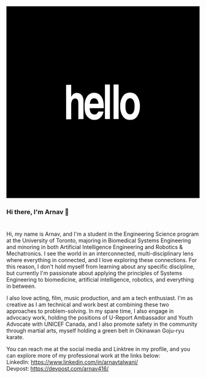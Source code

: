 <img src="https://github.com/ARNAVTALWANI/ARNAVTALWANI/blob/main/image_processing20210925-7245-n44xon.gif" width="1000" height="500"/>

### Hi there, I'm Arnav 👋

<!-- <img src="https://github.com/ARNAVTALWANI/ARNAVTALWANI/blob/main/programming-ezgif.com-added-text.gif" width="1000" height=""/> -->

#

Hi, my name is Arnav, and I'm a student in the Engineering Science program at the University of Toronto, majoring in Biomedical Systems Engineering and minoring in both Artificial Intelligence Engineering and Robotics & Mechatronics. I see the world in an interconnected, multi-disciplinary lens where everything in connected, and I love exploring these connections. For this reason, I don't hold myself from learning about any specific discipline, but currently I'm passionate about applying the principles of Systems Engineering to biomedicine, artificial intelligence, robotics, and everything in between. 

I also love acting, film, music production, and am a tech enthusiast. I'm as creative as I am technical and work best at combining these two approaches to problem-solving. In my spare time, I also engage in advocacy work, holding the positions of U-Report Ambassador and Youth Advocate with UNICEF Canada, and I also promote safety in the community through martial arts, myself holding a green belt in Okinawan Goju-ryu karate.

You can reach me at the social media and Linktree in my profile, and you can explore more of my professional work at the links below:  
LinkedIn: https://www.linkedin.com/in/arnavtalwani/  
Devpost: https://devpost.com/arnav416/

<!--
**ARNAVTALWANI/ARNAVTALWANI** is a ✨ _special_ ✨ repository because its `README.md` (this file) appears on your GitHub profile.

Here are some ideas to get you started:

- 🔭 I’m currently working on ...
- 🌱 I’m currently learning ...
- 👯 I’m looking to collaborate on ...
- 🤔 I’m looking for help with ...
- 💬 Ask me about ...
- 📫 How to reach me: ...
- 😄 Pronouns: ...
- ⚡ Fun fact: ...
-->
